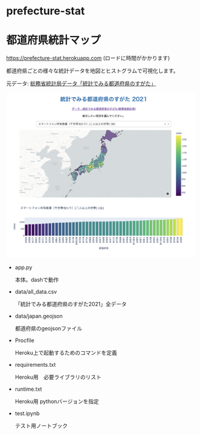 # prefecture-stat

# 都道府県統計マップ

<a href="https://prefecture-stat.herokuapp.com" target="_blank">https://prefecture-stat.herokuapp.com</a>	(ロードに時間がかかります)

都道府県ごとの様々な統計データを地図とヒストグラムで可視化します。

元データ:
<a href="https://www.stat.go.jp/data/k-sugata/index.html" target="_blank">総務省統計局データ「統計でみる都道府県のすがた」</a>	

![thumbnail](thumbnail.png "thumbnail")


* app.py

  本体。dashで動作

* data/all_data.csv

  「統計でみる都道府県のすがた2021」全データ

* data/japan.geojson
  
  都道府県のgeojsonファイル

* Procfile
  
  Heroku上で起動するためのコマンドを定義

* requirements.txt
  
  Heroku用　必要ライブラリのリスト

* runtime.txt
  
  Heroku用 pythonバージョンを指定

* test.ipynb
  
  テスト用ノートブック




